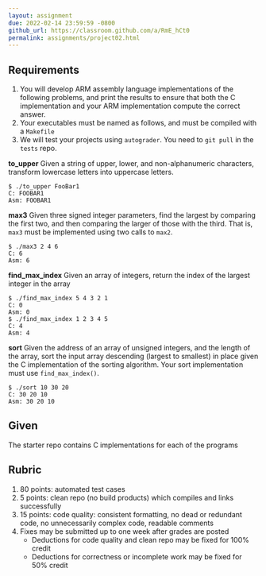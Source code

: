 ```yaml
---
layout: assignment
due: 2022-02-14 23:59:59 -0800
github_url: https://classroom.github.com/a/RmE_hCt0
permalink: assignments/project02.html
---
```


## Requirements
1. You will develop ARM assembly language implementations of the following problems, and print the results to ensure that both the C implementation and your ARM implementation compute the correct answer.
1. Your executables must be named as follows, and must be compiled with a `Makefile`
1. We will test your projects using `autograder`. You need to `git pull` in the `tests` repo.

**to_upper**
Given a string of upper, lower, and non-alphanumeric characters, transform lowercase letters into uppercase letters.
```
$ ./to_upper FooBar1
C: FOOBAR1
Asm: FOOBAR1
```
**max3**
Given three signed integer parameters, find the largest by comparing the first two, and then comparing the larger of those with the third. That is, `max3` must be implemented using two calls to `max2`.
```
$ ./max3 2 4 6
C: 6
Asm: 6
```
**find_max_index**
Given an array of integers, return the index of the largest integer in the array
```
$ ./find_max_index 5 4 3 2 1
C: 0
Asm: 0
$ ./find_max_index 1 2 3 4 5
C: 4
Asm: 4
```
**sort**
Given the address of an array of unsigned integers, and the length of the array, sort the input array descending (largest to smallest) in place given the C implementation of the sorting algorithm. Your sort implementation must use `find_max_index()`.
```
$ ./sort 10 30 20
C: 30 20 10
Asm: 30 20 10
```
## Given

The starter repo contains C implementations for each of the programs
## Rubric
1. 80 points: automated test cases
1. 5 points: clean repo (no build products) which compiles and links successfully
1. 15 points: code quality: consistent formatting, no dead or redundant code, no unnecessarily complex code, readable comments
1. Fixes may be submitted up to one week after grades are posted
    - Deductions for code quality and clean repo may be fixed for 100% credit
    - Deductions for correctness or incomplete work may be fixed for 50% credit